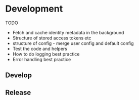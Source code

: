 # Development
TODO
* Fetch and cache identity metadata in the background
* Structure of stored access tokens etc
* structure of config - merge user config and default config
* Test the code and helpers
* How to do logging best practice
* Error handling best practice

## Develop
## Release